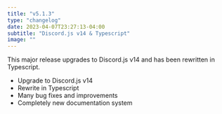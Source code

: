 ```yaml
---
title: "v5.1.3"
type: "changelog"
date: 2023-04-07T23:27:13-04:00
subtitle: "Discord.js v14 & Typescript"
image: ""
---
```


This major release upgrades to Discord.js v14 and has been rewritten in Typescript.

<!--more-->

- Upgrade to Discord.js v14
- Rewrite in Typescript
- Many bug fixes and improvements
- Completely new documentation system
